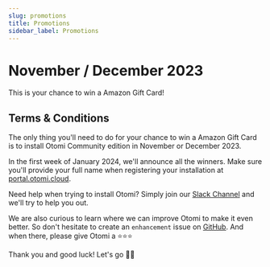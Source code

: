 ```yaml
---
slug: promotions
title: Promotions
sidebar_label: Promotions
---
```

# November / December 2023

This is your chance to win a Amazon Gift Card! 

## Terms & Conditions

The only thing you'll need to do for your chance to win a Amazon Gift Card is to install Otomi Community edition in November or December 2023.

In the first week of January 2024, we'll announce all the winners. Make sure you'll provide your full name when registering your installation at [portal.otomi.cloud](https://portal.otomi.cloud).

Need help when trying to install Otomi? Simply join our [Slack Channel](https://join.slack.com/t/otomi/shared_invite/zt-1axa4vima-E~LHN36nbLR~ay5r5pGq9A) and we'll try to help you out.

We are also curious to learn where we can improve Otomi to make it even better. So don't hesitate to create an `enhancement` issue on [GitHub](https://github.com/redkubes/otomi-core). And when there, please give Otomi a ⭐️⭐️⭐️

Thank you and good luck! Let's go 🚀🚀


